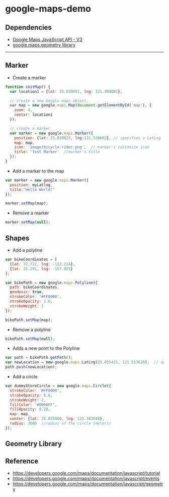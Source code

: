 # google-maps-demo

## Dependencies
- [Google Maps JavaScript API - V3](https://developers.google.com/maps/documentation/javascript/)
- [google.maps.geometry library](https://developers.google.com/maps/documentation/javascript/geometry) 


---

## Marker
- Create a marker
```js
function initMap() {
  var location1 = {lat: 25.039051, lng: 121.509885};

  // create a new Google maps object.
  var map = new google.maps.Map(document.getElementById('map'), {
    zoom: 4,
    center: location1
  });

  // create a marker
  var marker = new google.maps.Marker({
    position: {lat: 25.020023, lng:121.539662}, // specifies a LatLng
    map: map,
    icon: 'image/bicycle-rider.png',  // marker's customize icon
    title: 'Test Marker'  //marker's title
  });
}
```

- Add a marker to the map
```js
var marker = new google.maps.Marker({
  position: myLatlng,
  title:"Hello World!"
});

marker.setMap(map);
```

- Remove a marker
```js
marker.setMap(null);
```

## Shapes

- Add a polyline
```js
var bikeCoordinates = [
  {lat: 37.772, lng: -122.214},
  {lat: 21.291, lng: -157.821}
];

var bikePath = new google.maps.Polyline({
  path: bikeCoordinates,
  geodesic: true,
  strokeColor: '#FF0000',
  strokeOpacity: 1.0,
  strokeWeight: 2
});

bikePath.setMap(map);
```

- Remove a polyline
```js
bikePath.setMap(null);
```

- Adds a new point to the Polyline
```js
var path = bikePath.getPath();
var newLocation = new google.maps.LatLng(25.035421, 121.513620);  // append a new point
path.push(newLocation);
```
- Add a circle
```js
var dummyStoreCircle = new google.maps.Circle({
  strokeColor: '#FF0000',
  strokeOpacity: 0.8,
  strokeWeight: 2,
  fillColor: '#0066FF',
  fillOpacity: 0.20,
  map: map,
  center: {lat: 25.035060, lng: 121.383648},
  radius: 3000  //radius of the circle (meters)
});
```

## Geometry Library

## Reference
- https://developers.google.com/maps/documentation/javascript/tutorial
- https://developers.google.com/maps/documentation/javascript/events
- https://developers.google.com/maps/documentation/javascript/geometry
